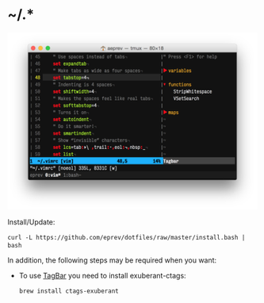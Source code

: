 # ~/.*

![](screenshot.png)

Install/Update:

```
curl -L https://github.com/eprev/dotfiles/raw/master/install.bash | bash
```

In addition, the following steps may be required when you want:

* To use [TagBar](http://majutsushi.github.io/tagbar/) you need to install exuberant-ctags:

    ```
    brew install ctags-exuberant
    ```

